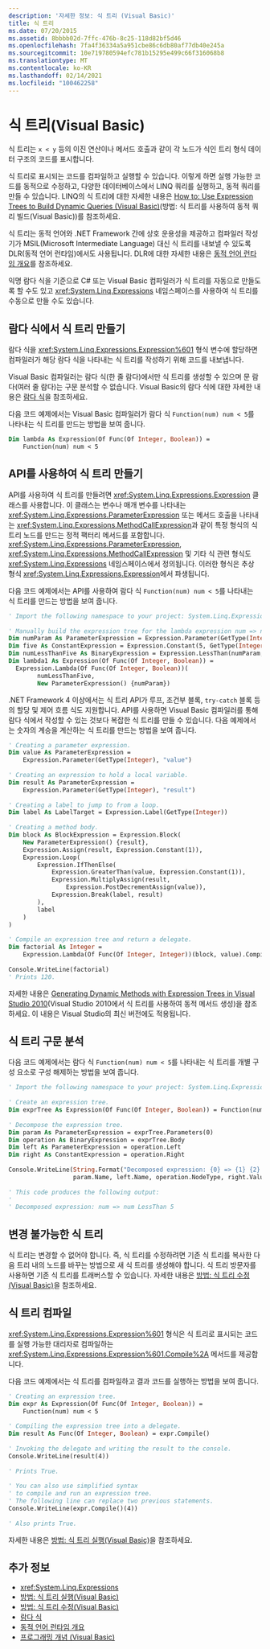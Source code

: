 ```yaml
---
description: '자세한 정보: 식 트리 (Visual Basic)'
title: 식 트리
ms.date: 07/20/2015
ms.assetid: 8bbbb02d-7ffc-476b-8c25-118d82bf5d46
ms.openlocfilehash: 7fa4f36334a5a951cbe86c6db80af77db40e245a
ms.sourcegitcommit: 10e719780594efc781b15295e499c66f316068b8
ms.translationtype: MT
ms.contentlocale: ko-KR
ms.lasthandoff: 02/14/2021
ms.locfileid: "100462258"
---
```

# <a name="expression-trees-visual-basic"></a>식 트리(Visual Basic)

식 트리는 `x < y` 등의 이진 연산이나 메서드 호출과 같이 각 노드가 식인 트리 형식 데이터 구조의 코드를 표시합니다.  
  
 식 트리로 표시되는 코드를 컴파일하고 실행할 수 있습니다. 이렇게 하면 실행 가능한 코드를 동적으로 수정하고, 다양한 데이터베이스에서 LINQ 쿼리를 실행하고, 동적 쿼리를 만들 수 있습니다. LINQ의 식 트리에 대한 자세한 내용은 [How to: Use Expression Trees to Build Dynamic Queries (Visual Basic)](how-to-use-expression-trees-to-build-dynamic-queries.md)(방법: 식 트리를 사용하여 동적 쿼리 빌드(Visual Basic))를 참조하세요.  
  
 식 트리는 동적 언어와 .NET Framework 간에 상호 운용성을 제공하고 컴파일러 작성기가 MSIL(Microsoft Intermediate Language) 대신 식 트리를 내보낼 수 있도록 DLR(동적 언어 런타임)에서도 사용됩니다. DLR에 대한 자세한 내용은 [동적 언어 런타임 개요](../../../../framework/reflection-and-codedom/dynamic-language-runtime-overview.md)를 참조하세요.  
  
 익명 람다 식을 기준으로 C# 또는 Visual Basic 컴파일러가 식 트리를 자동으로 만들도록 할 수도 있고 <xref:System.Linq.Expressions> 네임스페이스를 사용하여 식 트리를 수동으로 만들 수도 있습니다.  
  
## <a name="creating-expression-trees-from-lambda-expressions"></a>람다 식에서 식 트리 만들기  

 람다 식을 <xref:System.Linq.Expressions.Expression%601> 형식 변수에 할당하면 컴파일러가 해당 람다 식을 나타내는 식 트리를 작성하기 위해 코드를 내보냅니다.  
  
 Visual Basic 컴파일러는 람다 식(한 줄 람다)에서만 식 트리를 생성할 수 있으며 문 람다(여러 줄 람다)는 구문 분석할 수 없습니다. Visual Basic의 람다 식에 대한 자세한 내용은 [람다 식](../../language-features/procedures/lambda-expressions.md)을 참조하세요.  
  
 다음 코드 예제에서는 Visual Basic 컴파일러가 람다 식 `Function(num) num < 5`를 나타내는 식 트리를 만드는 방법을 보여 줍니다.  
  
```vb  
Dim lambda As Expression(Of Func(Of Integer, Boolean)) =  
    Function(num) num < 5  
```  
  
## <a name="creating-expression-trees-by-using-the-api"></a>API를 사용하여 식 트리 만들기  

 API를 사용하여 식 트리를 만들려면 <xref:System.Linq.Expressions.Expression> 클래스를 사용합니다. 이 클래스는 변수나 매개 변수를 나타내는 <xref:System.Linq.Expressions.ParameterExpression> 또는 메서드 호출을 나타내는 <xref:System.Linq.Expressions.MethodCallExpression>과 같이 특정 형식의 식 트리 노드를 만드는 정적 팩터리 메서드를 포함합니다. <xref:System.Linq.Expressions.ParameterExpression>, <xref:System.Linq.Expressions.MethodCallExpression> 및 기타 식 관련 형식도 <xref:System.Linq.Expressions> 네임스페이스에서 정의됩니다. 이러한 형식은 추상 형식 <xref:System.Linq.Expressions.Expression>에서 파생됩니다.  
  
 다음 코드 예제에서는 API를 사용하여 람다 식 `Function(num) num < 5`를 나타내는 식 트리를 만드는 방법을 보여 줍니다.  
  
```vb  
' Import the following namespace to your project: System.Linq.Expressions  
  
' Manually build the expression tree for the lambda expression num => num < 5.  
Dim numParam As ParameterExpression = Expression.Parameter(GetType(Integer), "num")  
Dim five As ConstantExpression = Expression.Constant(5, GetType(Integer))  
Dim numLessThanFive As BinaryExpression = Expression.LessThan(numParam, five)  
Dim lambda1 As Expression(Of Func(Of Integer, Boolean)) =  
  Expression.Lambda(Of Func(Of Integer, Boolean))(  
        numLessThanFive,  
        New ParameterExpression() {numParam})  
```  
  
 .NET Framework 4 이상에서는 식 트리 API가 루프, 조건부 블록, `try-catch` 블록 등의 할당 및 제어 흐름 식도 지원합니다. API를 사용하면 Visual Basic 컴파일러를 통해 람다 식에서 작성할 수 있는 것보다 복잡한 식 트리를 만들 수 있습니다. 다음 예제에서는 숫자의 계승을 계산하는 식 트리를 만드는 방법을 보여 줍니다.  
  
```vb  
' Creating a parameter expression.  
Dim value As ParameterExpression =  
    Expression.Parameter(GetType(Integer), "value")  
  
' Creating an expression to hold a local variable.
Dim result As ParameterExpression =  
    Expression.Parameter(GetType(Integer), "result")  
  
' Creating a label to jump to from a loop.  
Dim label As LabelTarget = Expression.Label(GetType(Integer))  
  
' Creating a method body.  
Dim block As BlockExpression = Expression.Block(  
    New ParameterExpression() {result},  
    Expression.Assign(result, Expression.Constant(1)),  
    Expression.Loop(  
        Expression.IfThenElse(  
            Expression.GreaterThan(value, Expression.Constant(1)),  
            Expression.MultiplyAssign(result,  
                Expression.PostDecrementAssign(value)),  
            Expression.Break(label, result)  
        ),  
        label  
    )  
)  
  
' Compile an expression tree and return a delegate.  
Dim factorial As Integer =  
    Expression.Lambda(Of Func(Of Integer, Integer))(block, value).Compile()(5)  
  
Console.WriteLine(factorial)  
' Prints 120.  
```

자세한 내용은 [Generating Dynamic Methods with Expression Trees in Visual Studio 2010](https://devblogs.microsoft.com/csharpfaq/generating-dynamic-methods-with-expression-trees-in-visual-studio-2010/)(Visual Studio 2010에서 식 트리를 사용하여 동적 메서드 생성)을 참조하세요. 이 내용은 Visual Studio의 최신 버전에도 적용됩니다.
  
## <a name="parsing-expression-trees"></a>식 트리 구문 분석  

 다음 코드 예제에서는 람다 식 `Function(num) num < 5`를 나타내는 식 트리를 개별 구성 요소로 구성 해제하는 방법을 보여 줍니다.  
  
```vb  
' Import the following namespace to your project: System.Linq.Expressions  
  
' Create an expression tree.  
Dim exprTree As Expression(Of Func(Of Integer, Boolean)) = Function(num) num < 5  
  
' Decompose the expression tree.  
Dim param As ParameterExpression = exprTree.Parameters(0)  
Dim operation As BinaryExpression = exprTree.Body  
Dim left As ParameterExpression = operation.Left  
Dim right As ConstantExpression = operation.Right  
  
Console.WriteLine(String.Format("Decomposed expression: {0} => {1} {2} {3}",  
                  param.Name, left.Name, operation.NodeType, right.Value))  
  
' This code produces the following output:  
'  
' Decomposed expression: num => num LessThan 5  
```  
  
## <a name="immutability-of-expression-trees"></a>변경 불가능한 식 트리  

 식 트리는 변경할 수 없어야 합니다. 즉, 식 트리를 수정하려면 기존 식 트리를 복사한 다음 트리 내의 노드를 바꾸는 방법으로 새 식 트리를 생성해야 합니다. 식 트리 방문자를 사용하면 기존 식 트리를 트래버스할 수 있습니다. 자세한 내용은 [방법: 식 트리 수정(Visual Basic)](how-to-modify-expression-trees.md)을 참조하세요.  
  
## <a name="compiling-expression-trees"></a>식 트리 컴파일  

 <xref:System.Linq.Expressions.Expression%601> 형식은 식 트리로 표시되는 코드를 실행 가능한 대리자로 컴파일하는 <xref:System.Linq.Expressions.Expression%601.Compile%2A> 메서드를 제공합니다.  
  
 다음 코드 예제에서는 식 트리를 컴파일하고 결과 코드를 실행하는 방법을 보여 줍니다.  
  
```vb  
' Creating an expression tree.  
Dim expr As Expression(Of Func(Of Integer, Boolean)) =  
    Function(num) num < 5  
  
' Compiling the expression tree into a delegate.  
Dim result As Func(Of Integer, Boolean) = expr.Compile()  
  
' Invoking the delegate and writing the result to the console.  
Console.WriteLine(result(4))  
  
' Prints True.  
  
' You can also use simplified syntax  
' to compile and run an expression tree.  
' The following line can replace two previous statements.  
Console.WriteLine(expr.Compile()(4))  
  
' Also prints True.  
```  
  
 자세한 내용은 [방법: 식 트리 실행(Visual Basic)](how-to-execute-expression-trees.md)을 참조하세요.  
  
## <a name="see-also"></a>추가 정보

- <xref:System.Linq.Expressions>
- [방법: 식 트리 실행(Visual Basic)](how-to-execute-expression-trees.md)
- [방법: 식 트리 수정(Visual Basic)](how-to-modify-expression-trees.md)
- [람다 식](../../language-features/procedures/lambda-expressions.md)
- [동적 언어 런타임 개요](../../../../framework/reflection-and-codedom/dynamic-language-runtime-overview.md)
- [프로그래밍 개념 (Visual Basic)](../index.md)
